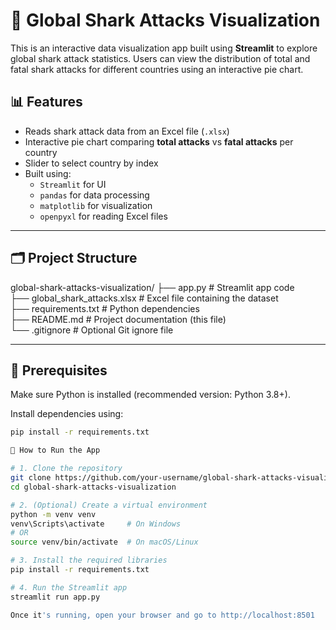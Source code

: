 # 🦈 Global Shark Attacks Visualization

This is an interactive data visualization app built using **Streamlit** to explore global shark attack statistics. Users can view the distribution of total and fatal shark attacks for different countries using an interactive pie chart.

## 📊 Features

- Reads shark attack data from an Excel file (`.xlsx`)
- Interactive pie chart comparing **total attacks** vs **fatal attacks** per country
- Slider to select country by index
- Built using:
  - `Streamlit` for UI
  - `pandas` for data processing
  - `matplotlib` for visualization
  - `openpyxl` for reading Excel files

---

## 🗂️ Project Structure

global-shark-attacks-visualization/ 
├── app.py # Streamlit app code  
├── global_shark_attacks.xlsx # Excel file containing the dataset  
├── requirements.txt # Python dependencies  
├── README.md # Project documentation (this file)  
└── .gitignore # Optional Git ignore file


---

## 📌 Prerequisites

Make sure Python is installed (recommended version: Python 3.8+).

Install dependencies using:

```bash
pip install -r requirements.txt

🚀 How to Run the App

# 1. Clone the repository
git clone https://github.com/your-username/global-shark-attacks-visualization.git
cd global-shark-attacks-visualization

# 2. (Optional) Create a virtual environment
python -m venv venv
venv\Scripts\activate     # On Windows
# OR
source venv/bin/activate  # On macOS/Linux

# 3. Install the required libraries
pip install -r requirements.txt

# 4. Run the Streamlit app
streamlit run app.py

Once it's running, open your browser and go to http://localhost:8501